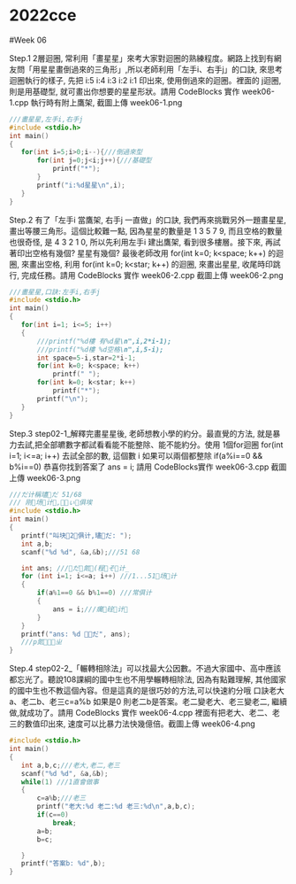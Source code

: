 # 2022cce
#Week 06

Step.1
 2層迴圈, 常利用「畫星星」來考大家對迴圈的熟練程度。網路上找到有網友問「用星星畫倒過來的三角形」,所以老師利用「左手i、右手j」的口訣, 來思考迴圈執行的樣子, 先把 i:5 i:4 i:3 i:2 i:1 印出來, 使用倒過來的迴圈。裡面的 j迴圈, 則是用基礎型, 就可畫出你想要的星星形狀。請用 CodeBlocks 實作 week06-1.cpp 執行時有附上鷹架, 截圖上傳 week06-1.png
 ```cpp
 ///畫星星,左手i,右手j
#include <stdio.h>
int main()
{
    for(int i=5;i>0;i--){///倒過來型
        for(int j=0;j<i;j++){///基礎型
            printf("*");
        }
        printf("i:%d星星\n",i);
    }
}

 ```
 Step.2
 有了「左手i 當鷹架, 右手j 一直做」的口訣, 我們再來挑戰另外一題畫星星, 畫出等腰三角形。這個比較難一點, 因為星星的數量是 1 3 5 7 9, 而且空格的數量也很奇怪, 是 4 3 2 1 0, 所以先利用左手i 建出鷹架, 看到很多樓層。接下來, 再試著印出空格有幾個? 星星有幾個? 最後老師改用 for(int k=0; k<space; k++) 的迴圈, 來畫出空格, 利用 for(int k=0; k<star; k++) 的迴圈, 來畫出星星, 收尾時印跳行, 完成任務。請用 CodeBlocks 實作 week06-2.cpp 截圖上傳 week06-2.png
 ```cpp
 ///畫星星,口訣:左手i,右手j
#include <stdio.h>
int main()
{
    for(int i=1; i<=5; i++)
    {
        ///printf("%d樓 有%d星\n",i,2*i-1);
        ///printf("%d樓 %d空格\n",i,5-i);
        int space=5-i,star=2*i-1;
        for(int k=0; k<space; k++)
            printf(" ");
        for(int k=0; k<star; k++)
            printf("*");
        printf("\n");
    }
}

 ```
 Step.3
 step02-1_解釋完畫星星後, 老師想教小學的約分。最直覺的方法, 就是暴力去試,把全部皫數字都試看看能不能整除、能不能約分。使用 1個for迴圈 for(int i=1; i<=a; i++) 去試全部的數, 這個數 i 如果可以兩個都整除 if(a%i==0 && b%i==0) 恭喜你找到答案了 ans = i; 請用 CodeBlocks實作 week06-3.cpp 截圖上傳 week06-3.png
 ```cpp
 ///だ计稱璶だ 51/68
/// 刚场计,ぃ俱埃
#include <stdio.h>
int main()
{
    printf("叫块2俱计,璶だ: ");
    int a,b;
    scanf("%d %d", &a,&b);///51 68

    int ans; ///だ氮(程そ计_
    for (int i=1; i<=a; i++) ///1...51场计
    {
        if(a%1==0 && b%1==0) ///常俱计
        {
            ans = i;///癘硂计
        }
    }
    printf("ans: %d だ", ans);
    ///р氮ㄓ
}

 ```
 Step.4
 step02-2_「輾轉相除法」可以找最大公因數。不過大家國中、高中應該都忘光了。聽說108課綱的國中生也不用學輾轉相除法, 因為有點難理解, 其他國家的國中生也不教這個內容。但是這真的是很巧妙的方法,可以快速約分哦 口訣老大a、老二b、老三c=a%b 如果是0 則老二b是答案。老二變老大、老三變老二, 繼續做,就成功了。請用 CodeBlocks 實作 week06-4.cpp 裡面有把老大、老二、老三的數值印出來, 速度可以比暴力法快幾億倍。截圖上傳 week06-4.png
 ```cpp
 #include <stdio.h>
int main()
{
    int a,b,c;///老大,老二,老三
    scanf("%d %d", &a,&b);
    while(1) ///1直會做事
    {
        c=a%b;///老三
        printf("老大:%d 老二:%d 老三:%d\n",a,b,c);
        if(c==0)
            break;
        a=b;
        b=c;

    }
    printf("答案b: %d",b);
}
 ```
